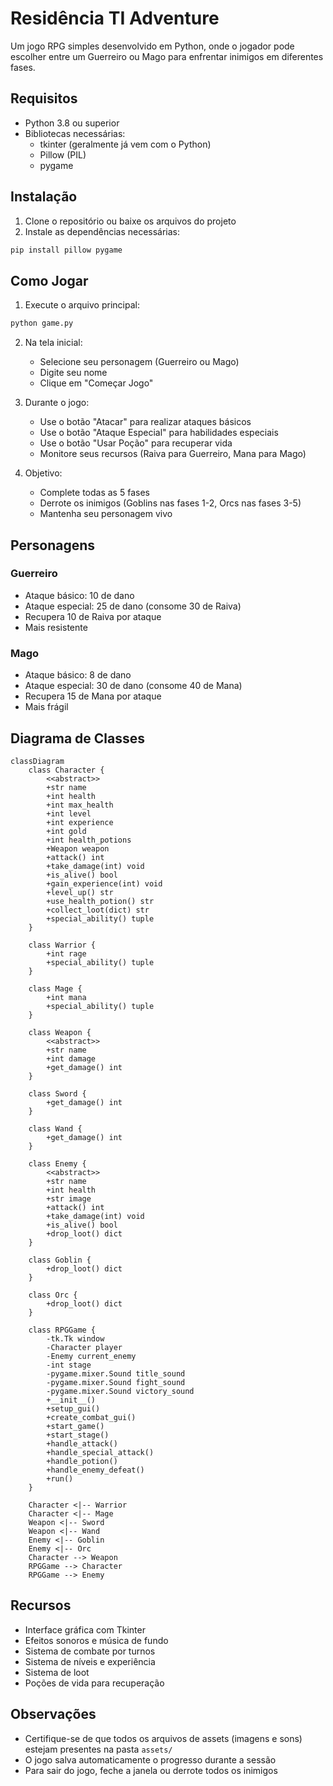 # Residência TI Adventure

Um jogo RPG simples desenvolvido em Python, onde o jogador pode escolher entre um Guerreiro ou Mago para enfrentar inimigos em diferentes fases.

## Requisitos

- Python 3.8 ou superior
- Bibliotecas necessárias:
  - tkinter (geralmente já vem com o Python)
  - Pillow (PIL)
  - pygame

## Instalação

1. Clone o repositório ou baixe os arquivos do projeto
2. Instale as dependências necessárias:
```bash
pip install pillow pygame
```

## Como Jogar

1. Execute o arquivo principal:
```bash
python game.py
```

2. Na tela inicial:
   - Selecione seu personagem (Guerreiro ou Mago)
   - Digite seu nome
   - Clique em "Começar Jogo"

3. Durante o jogo:
   - Use o botão "Atacar" para realizar ataques básicos
   - Use o botão "Ataque Especial" para habilidades especiais
   - Use o botão "Usar Poção" para recuperar vida
   - Monitore seus recursos (Raiva para Guerreiro, Mana para Mago)

4. Objetivo:
   - Complete todas as 5 fases
   - Derrote os inimigos (Goblins nas fases 1-2, Orcs nas fases 3-5)
   - Mantenha seu personagem vivo

## Personagens

### Guerreiro
- Ataque básico: 10 de dano
- Ataque especial: 25 de dano (consome 30 de Raiva)
- Recupera 10 de Raiva por ataque
- Mais resistente

### Mago
- Ataque básico: 8 de dano
- Ataque especial: 30 de dano (consome 40 de Mana)
- Recupera 15 de Mana por ataque
- Mais frágil

## Diagrama de Classes

```mermaid
classDiagram
    class Character {
        <<abstract>>
        +str name
        +int health
        +int max_health
        +int level
        +int experience
        +int gold
        +int health_potions
        +Weapon weapon
        +attack() int
        +take_damage(int) void
        +is_alive() bool
        +gain_experience(int) void
        +level_up() str
        +use_health_potion() str
        +collect_loot(dict) str
        +special_ability() tuple
    }

    class Warrior {
        +int rage
        +special_ability() tuple
    }

    class Mage {
        +int mana
        +special_ability() tuple
    }

    class Weapon {
        <<abstract>>
        +str name
        +int damage
        +get_damage() int
    }

    class Sword {
        +get_damage() int
    }

    class Wand {
        +get_damage() int
    }

    class Enemy {
        <<abstract>>
        +str name
        +int health
        +str image
        +attack() int
        +take_damage(int) void
        +is_alive() bool
        +drop_loot() dict
    }

    class Goblin {
        +drop_loot() dict
    }

    class Orc {
        +drop_loot() dict
    }

    class RPGGame {
        -tk.Tk window
        -Character player
        -Enemy current_enemy
        -int stage
        -pygame.mixer.Sound title_sound
        -pygame.mixer.Sound fight_sound
        -pygame.mixer.Sound victory_sound
        +__init__()
        +setup_gui()
        +create_combat_gui()
        +start_game()
        +start_stage()
        +handle_attack()
        +handle_special_attack()
        +handle_potion()
        +handle_enemy_defeat()
        +run()
    }

    Character <|-- Warrior
    Character <|-- Mage
    Weapon <|-- Sword
    Weapon <|-- Wand
    Enemy <|-- Goblin
    Enemy <|-- Orc
    Character --> Weapon
    RPGGame --> Character
    RPGGame --> Enemy
```

## Recursos

- Interface gráfica com Tkinter
- Efeitos sonoros e música de fundo
- Sistema de combate por turnos
- Sistema de níveis e experiência
- Sistema de loot
- Poções de vida para recuperação

## Observações

- Certifique-se de que todos os arquivos de assets (imagens e sons) estejam presentes na pasta `assets/`
- O jogo salva automaticamente o progresso durante a sessão
- Para sair do jogo, feche a janela ou derrote todos os inimigos
